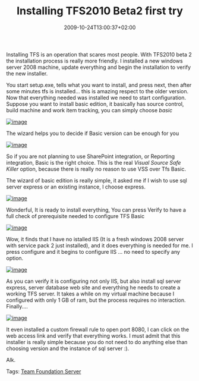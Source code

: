 ﻿---
title: "Installing TFS2010 Beta2 first try"
description: ""
date: 2009-10-24T13:00:37+02:00
draft: false
tags: [Tfs]
categories: [Tfs]
---
Installing TFS is an operation that scares most people. With TFS2010 beta 2 the installation process is really more friendly. I installed a new windows server 2008 machine, update everything and begin the installation to verify the new installer.

You start setup.exe, tells what you want to install, and press next, then after some minutes tfs is installed... this is amazing respect to the older version. Now that everything needed was installed we need to start configuration. Suppose you want to install basic edition, it basically has source control, build machine and work item tracking, you can simply choose *basic*

[![image](https://www.codewrecks.com/blog/wp-content/uploads/2009/10/image-thumb11.png "image")](https://www.codewrecks.com/blog/wp-content/uploads/2009/10/image11.png)

The wizard helps you to decide if Basic version can be enough for you

[![image](https://www.codewrecks.com/blog/wp-content/uploads/2009/10/image-thumb12.png "image")](https://www.codewrecks.com/blog/wp-content/uploads/2009/10/image12.png)

So if you are not planning to use SharePoint integration, or Reporting integration, Basic is the right choice. This is the real *Visual Source Safe Killer* option, because there is really no reason to use VSS over Tfs Basic.

The wizard of basic edition is really simple, it asked me if I wish to use sql server express or an existing instance, I choose express.

[![image](https://www.codewrecks.com/blog/wp-content/uploads/2009/10/image-thumb13.png "image")](https://www.codewrecks.com/blog/wp-content/uploads/2009/10/image13.png)

Wonderful, It is ready to install everything, You can press Verify to have a full check of prerequisite needed to configure TFS Basic

[![image](https://www.codewrecks.com/blog/wp-content/uploads/2009/10/image-thumb14.png "image")](https://www.codewrecks.com/blog/wp-content/uploads/2009/10/image14.png)

Wow, it finds that I have no istalled IIS (It is a fresh windows 2008 server with service pack 2 just installed), and it does everything is needed for me. I press configure and it begins to configure IIS ... no need to specify any option.

[![image](https://www.codewrecks.com/blog/wp-content/uploads/2009/10/image-thumb15.png "image")](https://www.codewrecks.com/blog/wp-content/uploads/2009/10/image15.png)

As you can verify it is configuring not only IIS, but also install sql server express, server database web site and everything he needs to create a working TFS server. It takes a while on my virtual machine because I configured with only 1 GB of ram, but the process requires no interaction. Finally....

[![image](https://www.codewrecks.com/blog/wp-content/uploads/2009/10/image-thumb16.png "image")](https://www.codewrecks.com/blog/wp-content/uploads/2009/10/image16.png)

It even installed a custom firewall rule to open port 8080, I can click on the web access link and verify that everything works. I must admit that this installer is really simple because you do not need to do anything else than choosing version and the instance of sql server :).

Alk.

Tags: [Team Foundation Server](http://technorati.com/tag/Team%20Foundation%20Server)
